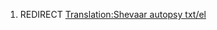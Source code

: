 1.  REDIRECT [Translation:Shevaar autopsy
    txt/el](Translation:Shevaar_autopsy_txt/el "wikilink")